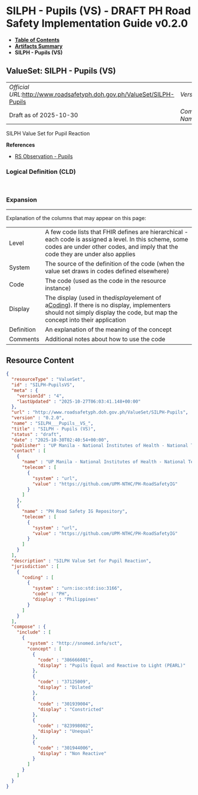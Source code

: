 # SILPH - Pupils (VS) - DRAFT PH Road Safety Implementation Guide v0.2.0

* [**Table of Contents**](toc.md)
* [**Artifacts Summary**](artifacts.md)
* **SILPH - Pupils (VS)**

## ValueSet: SILPH - Pupils (VS) 

| | |
| :--- | :--- |
| *Official URL*:http://www.roadsafetyph.doh.gov.ph/ValueSet/SILPH-Pupils | *Version*:0.2.0 |
| Draft as of 2025-10-30 | *Computable Name*:SILPH___Pupils__VS_ |

 
SILPH Value Set for Pupil Reaction 

 **References** 

* [RS Observation - Pupils](StructureDefinition-rs-observation-pupils.md)

### Logical Definition (CLD)

 

### Expansion

-------

 Explanation of the columns that may appear on this page: 

| | |
| :--- | :--- |
| Level | A few code lists that FHIR defines are hierarchical - each code is assigned a level. In this scheme, some codes are under other codes, and imply that the code they are under also applies |
| System | The source of the definition of the code (when the value set draws in codes defined elsewhere) |
| Code | The code (used as the code in the resource instance) |
| Display | The display (used in the*display*element of a[Coding](http://hl7.org/fhir/R4/datatypes.html#Coding)). If there is no display, implementers should not simply display the code, but map the concept into their application |
| Definition | An explanation of the meaning of the concept |
| Comments | Additional notes about how to use the code |



## Resource Content

```json
{
  "resourceType" : "ValueSet",
  "id" : "SILPH-PupilsVS",
  "meta" : {
    "versionId" : "4",
    "lastUpdated" : "2025-10-27T06:03:41.148+00:00"
  },
  "url" : "http://www.roadsafetyph.doh.gov.ph/ValueSet/SILPH-Pupils",
  "version" : "0.2.0",
  "name" : "SILPH___Pupils__VS_",
  "title" : "SILPH - Pupils (VS)",
  "status" : "draft",
  "date" : "2025-10-30T02:40:54+00:00",
  "publisher" : "UP Manila - National Institutes of Health - National Telehealth Center",
  "contact" : [
    {
      "name" : "UP Manila - National Institutes of Health - National Telehealth Center",
      "telecom" : [
        {
          "system" : "url",
          "value" : "https://github.com/UPM-NTHC/PH-RoadSafetyIG"
        }
      ]
    },
    {
      "name" : "PH Road Safety IG Repository",
      "telecom" : [
        {
          "system" : "url",
          "value" : "https://github.com/UPM-NTHC/PH-RoadSafetyIG"
        }
      ]
    }
  ],
  "description" : "SILPH Value Set for Pupil Reaction",
  "jurisdiction" : [
    {
      "coding" : [
        {
          "system" : "urn:iso:std:iso:3166",
          "code" : "PH",
          "display" : "Philippines"
        }
      ]
    }
  ],
  "compose" : {
    "include" : [
      {
        "system" : "http://snomed.info/sct",
        "concept" : [
          {
            "code" : "386666001",
            "display" : "Pupils Equal and Reactive to Light (PEARL)"
          },
          {
            "code" : "37125009",
            "display" : "Dilated"
          },
          {
            "code" : "301939004",
            "display" : "Constricted"
          },
          {
            "code" : "823998002",
            "display" : "Unequal"
          },
          {
            "code" : "301944006",
            "display" : "Non Reactive"
          }
        ]
      }
    ]
  }
}

```
